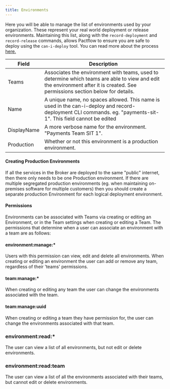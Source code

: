 ```yaml
---
title: Environments
---
```


Here you will be able to manage the list of environments used by your organization. These represent your real world deployment or release environments.
Maintaining this list, along with the `record-deployment` and `record-release` commands, allows Pactflow to ensure you are safe to deploy using the `can-i-deploy` tool. You can read more about the process [here.](https://docs.pact.io/pact_broker/recording_deployments_and_releases/)

| Field | Description |
| ----- | ----------- |
| Teams | Associates the environment with teams, used to determine which teams are able to view and edit the environment after it is created. See permissions section below for details. |
| Name | A unique name, no spaces allowed. This name is used in the can-i-deploy and record-deployment CLI commands. eg. "payments-sit-1". This field cannot be edited |
| DisplayName | A more verbose name for the environment. "Payments Team SIT 1". |
| Production | Whether or not this environment is a production environment. |

#### Creating Production Environments

If all the services in the Broker are deployed to the same "public" internet, then there only needs to be one Production environment. If there are multiple segregated production environments (eg. when maintaining on-premises software for multiple customers) then you should create a separate production Environment for each logical deployment environment.

#### Permissions

Environments can be associated with Teams via creating or editing an Environment, or in the Team settings when creating or editing a Team. The permissions that determine when a user can associate an environment with a team are as follows:

#### environment:manage:* 
Users with this permission can view, edit and delete all environments. When creating or editing an environment the user can add or remove any team, regardless of their 'teams' permissions. 

#### team:manage:*
When creating or editing any team the user can change the environments associated with the team.

#### team:manage:uuid
When creating or editing a team they have permission for, the user can change the environments associated with that team.

### environment:read:*
The user can view a list of all environments, but not edit or delete environments.

### environment:read:team
The user can view a list of all the environments associated with their teams, but cannot edit or delete environments.

